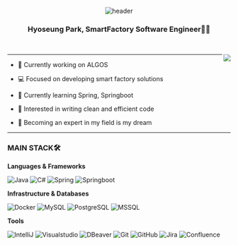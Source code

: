 <div align="center">

![header](https://capsule-render.vercel.app/api?type=waving&color=gradient&height=250&section=header&text=WELCOME!!&fontAlignY=40&desc=HYO's%20Github&descAlign=84&fontSize=60)
  
### Hyoseung Park, SmartFactory Software Engineer👩‍💻

</div>

<br />

<div align="left">

<img align="right" src="https://github-readme-stats.vercel.app/api?username=eliotxfactory91&show_icons=true&theme=dracula" />

 ---

- 🏢 Currently working on ALGOS

- 💻 Focused on developing smart factory solutions

- 🌱 Currently learning Spring, Springboot

- 🌟 Interested in writing clean and efficient code

- 🏁 Becoming an expert in my field is my dream
  
 ---

### MAIN STACK🛠️
**Languages & Frameworks**

![Java](https://img.shields.io/badge/java-003366?style=for-the-badge&logo=CoffeeScript&logoColor=white)
![C#](https://img.shields.io/badge/csharp-68217A?style=for-the-badge&logo=sharp&logoColor=white)
![Spring](https://img.shields.io/badge/Spring-6DB33F?style=for-the-badge&logo=Spring&logoColor=white)
![Springboot](https://img.shields.io/badge/Springboot-6DB33F?style=for-the-badge&logo=Springboot&logoColor=white)

**Infrastructure & Databases**

![Docker](https://img.shields.io/badge/docker-2496ED?style=for-the-badge&logo=docker&logoColor=white)
![MySQL](https://img.shields.io/badge/mysql-4479A1?style=for-the-badge&logo=mysql&logoColor=white)
![PostgreSQL](https://img.shields.io/badge/postgresql-4169E1?style=for-the-badge&logo=postgresql&logoColor=white)
![MSSQL](https://img.shields.io/badge/Microsoft%20SQL%20Server-A91D22?style=for-the-badge&logo=microsoft%20sql%20server&logoColor=white)

**Tools**

![IntelliJ](https://img.shields.io/badge/IntelliJ_IDEA-000000.svg?style=for-the-badge&logo=intellij-idea&logoColor=white)
![Visualstudio](https://img.shields.io/badge/Visual_Studio-5C2D91?style=for-the-badge&logo=visual%20studio&logoColor=white)
![DBeaver](https://img.shields.io/badge/dbeaver-382923?style=for-the-badge&logo=dbeaver&logoColor=white)
![Git](https://img.shields.io/badge/git-F05032?style=for-the-badge&logo=git&logoColor=white)
![GitHub](https://img.shields.io/badge/github-181717?style=for-the-badge&logo=github&logoColor=white)
![Jira](https://img.shields.io/badge/jira-0052CC?style=for-the-badge&logo=jira&logoColor=white)
![Confluence](https://img.shields.io/badge/confluence-172B4D?style=for-the-badge&logo=confluence&logoColor=white)
